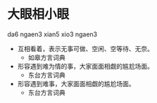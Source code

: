 # 大眼相小眼
da6 ngaen3 xian5 xio3 ngaen3
+ 互相看着，表示无事可做、空闲、空等待、无奈。
  * 如皋方言词典
+ 形容遇到难为情的事，大家面面相觑的尴尬场面。
  * 东台方言词典
+ 形容遇到难事，大家面面相觑的尴尬场面。
  * 东台方言词典
